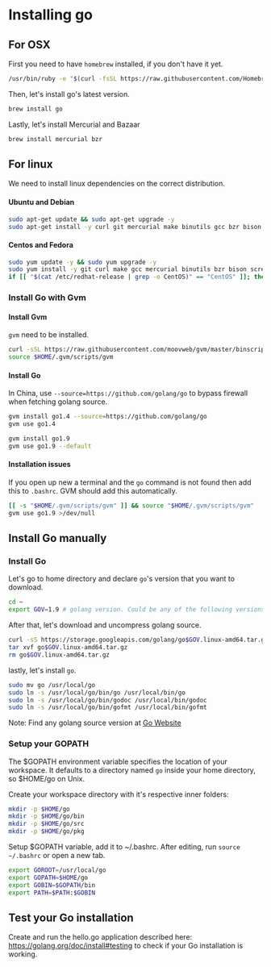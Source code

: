 # Installing go

## For OSX
First you need to have `homebrew` installed, if you don't have it yet.

```sh
/usr/bin/ruby -e "$(curl -fsSL https://raw.githubusercontent.com/Homebrew/install/master/install)"
```

Then, let's install go's latest version.

```sh
brew install go
```

Lastly, let's install Mercurial and Bazaar

```sh
brew install mercurial bzr
```

## For linux
We need to install linux dependencies on the correct distribution.

#### Ubuntu and Debian
```sh
sudo apt-get update && sudo apt-get upgrade -y
sudo apt-get install -y curl git mercurial make binutils gcc bzr bison libgmp3-dev screen gcc build-essential
```

#### Centos and Fedora
```sh
sudo yum update -y && sudo yum upgrade -y
sudo yum install -y git curl make gcc mercurial binutils bzr bison screen
if [[ "$(cat /etc/redhat-release | grep -o CentOS)" == "CentOS" ]]; then sudo yum install -y build-essential libgmp3-dev; else sudo yum groupinstall -y "Development Tools" "Development Libraries" && sudo yum install -y gmp; fi;
```	

### Install Go with Gvm
#### Install Gvm
`gvm` need to be installed.

```sh
curl -sSL https://raw.githubusercontent.com/moovweb/gvm/master/binscripts/gvm-installer > gvm-installer && chmod a+x gvm-installer && 
source $HOME/.gvm/scripts/gvm
```

#### Install Go
In China, use `--source=https://github.com/golang/go` to bypass firewall when fetching golang source.

```sh
gvm install go1.4 --source=https://github.com/golang/go
gvm use go1.4

gvm install go1.9
gvm use go1.9 --default
```

#### Installation issues
If you open up new a terminal and the `go` command is not found then add this to `.bashrc`. GVM should add this automatically.

```sh
[[ -s "$HOME/.gvm/scripts/gvm" ]] && source "$HOME/.gvm/scripts/gvm"
gvm use go1.9 >/dev/null
```

## Install Go manually
### Install Go

Let's go to home directory and declare `go`'s version that you want to download.

```sh
cd ~
export GOV=1.9 # golang version. Could be any of the following versions 1.1, 1.2, 1.3, 1.4, ..., 1.9
```

After that, let's download and uncompress golang source.

```sh
curl -sS https://storage.googleapis.com/golang/go$GOV.linux-amd64.tar.gz > go$GOV.linux-amd64.tar.gz
tar xvf go$GOV.linux-amd64.tar.gz
rm go$GOV.linux-amd64.tar.gz
```

lastly, let's install `go`.

```sh
sudo mv go /usr/local/go
sudo ln -s /usr/local/go/bin/go /usr/local/bin/go
sudo ln -s /usr/local/go/bin/godoc /usr/local/bin/godoc
sudo ln -s /usr/local/go/bin/gofmt /usr/local/bin/gofmt
```

Note: Find any golang source version at [Go Website](https://golang.org/dl/)

### Setup your GOPATH
The $GOPATH environment variable specifies the location of your workspace. It defaults to a directory named `go` inside your home directory, so $HOME/go on Unix.

Create your workspace directory with it's respective inner folders:

```sh
mkdir -p $HOME/go
mkdir -p $HOME/go/bin
mkdir -p $HOME/go/src
mkdir -p $HOME/go/pkg
```

Setup $GOPATH variable, add it to ~/.bashrc. After editing, run `source ~/.bashrc` or open a new tab.

```sh
export GOROOT=/usr/local/go
export GOPATH=$HOME/go
export GOBIN=$GOPATH/bin
export PATH=$PATH:$GOBIN
```

## Test your Go installation
Create and run the hello.go application described here: https://golang.org/doc/install#testing to check if your Go installation is working.
